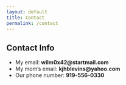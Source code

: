 ```yaml
---
layout: default
title: Contact
permalink: /contact
---
```


## Contact Info
* My email: __wilm0x42@startmail.com__
* My mom’s email: __kjhblevins@yahoo.com__
* Our phone number: __919-556-0330__